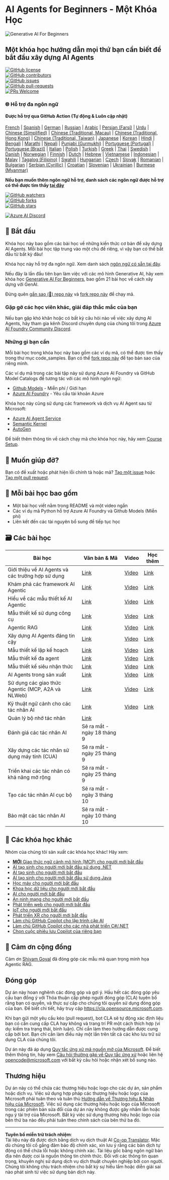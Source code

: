 <!--
CO_OP_TRANSLATOR_METADATA:
{
  "original_hash": "407fa0ca9ca479613715f8219710080b",
  "translation_date": "2025-09-18T15:14:49+00:00",
  "source_file": "README.md",
  "language_code": "vi"
}
-->
# AI Agents for Beginners - Một Khóa Học

![Generative AI For Beginners](../../translated_images/repo-thumbnailv2.06f4a48036fde647f6ba4eb19f5651babe59bb30e972748afb349e47725d7601.vi.png)

## Một khóa học hướng dẫn mọi thứ bạn cần biết để bắt đầu xây dựng AI Agents

[![GitHub license](https://img.shields.io/github/license/microsoft/ai-agents-for-beginners.svg)](https://github.com/microsoft/ai-agents-for-beginners/blob/master/LICENSE?WT.mc_id=academic-105485-koreyst)  
[![GitHub contributors](https://img.shields.io/github/contributors/microsoft/ai-agents-for-beginners.svg)](https://GitHub.com/microsoft/ai-agents-for-beginners/graphs/contributors/?WT.mc_id=academic-105485-koreyst)  
[![GitHub issues](https://img.shields.io/github/issues/microsoft/ai-agents-for-beginners.svg)](https://GitHub.com/microsoft/ai-agents-for-beginners/issues/?WT.mc_id=academic-105485-koreyst)  
[![GitHub pull-requests](https://img.shields.io/github/issues-pr/microsoft/ai-agents-for-beginners.svg)](https://GitHub.com/microsoft/ai-agents-for-beginners/pulls/?WT.mc_id=academic-105485-koreyst)  
[![PRs Welcome](https://img.shields.io/badge/PRs-welcome-brightgreen.svg?style=flat-square)](http://makeapullrequest.com?WT.mc_id=academic-105485-koreyst)  

### 🌐 Hỗ trợ đa ngôn ngữ

#### Được hỗ trợ qua GitHub Action (Tự động & Luôn cập nhật)

[French](../fr/README.md) | [Spanish](../es/README.md) | [German](../de/README.md) | [Russian](../ru/README.md) | [Arabic](../ar/README.md) | [Persian (Farsi)](../fa/README.md) | [Urdu](../ur/README.md) | [Chinese (Simplified)](../zh/README.md) | [Chinese (Traditional, Macau)](../mo/README.md) | [Chinese (Traditional, Hong Kong)](../hk/README.md) | [Chinese (Traditional, Taiwan)](../tw/README.md) | [Japanese](../ja/README.md) | [Korean](../ko/README.md) | [Hindi](../hi/README.md) | [Bengali](../bn/README.md) | [Marathi](../mr/README.md) | [Nepali](../ne/README.md) | [Punjabi (Gurmukhi)](../pa/README.md) | [Portuguese (Portugal)](../pt/README.md) | [Portuguese (Brazil)](../br/README.md) | [Italian](../it/README.md) | [Polish](../pl/README.md) | [Turkish](../tr/README.md) | [Greek](../el/README.md) | [Thai](../th/README.md) | [Swedish](../sv/README.md) | [Danish](../da/README.md) | [Norwegian](../no/README.md) | [Finnish](../fi/README.md) | [Dutch](../nl/README.md) | [Hebrew](../he/README.md) | [Vietnamese](./README.md) | [Indonesian](../id/README.md) | [Malay](../ms/README.md) | [Tagalog (Filipino)](../tl/README.md) | [Swahili](../sw/README.md) | [Hungarian](../hu/README.md) | [Czech](../cs/README.md) | [Slovak](../sk/README.md) | [Romanian](../ro/README.md) | [Bulgarian](../bg/README.md) | [Serbian (Cyrillic)](../sr/README.md) | [Croatian](../hr/README.md) | [Slovenian](../sl/README.md) | [Ukrainian](../uk/README.md) | [Burmese (Myanmar)](../my/README.md)

**Nếu bạn muốn thêm ngôn ngữ hỗ trợ, danh sách các ngôn ngữ được hỗ trợ có thể được tìm thấy [tại đây](https://github.com/Azure/co-op-translator/blob/main/getting_started/supported-languages.md)**

[![GitHub watchers](https://img.shields.io/github/watchers/microsoft/ai-agents-for-beginners.svg?style=social&label=Watch)](https://GitHub.com/microsoft/ai-agents-for-beginners/watchers/?WT.mc_id=academic-105485-koreyst)  
[![GitHub forks](https://img.shields.io/github/forks/microsoft/ai-agents-for-beginners.svg?style=social&label=Fork)](https://GitHub.com/microsoft/ai-agents-for-beginners/network/?WT.mc_id=academic-105485-koreyst)  
[![GitHub stars](https://img.shields.io/github/stars/microsoft/ai-agents-for-beginners.svg?style=social&label=Star)](https://GitHub.com/microsoft/ai-agents-for-beginners/stargazers/?WT.mc_id=academic-105485-koreyst)  

[![Azure AI Discord](https://dcbadge.limes.pink/api/server/kzRShWzttr)](https://discord.gg/kzRShWzttr)

## 🌱 Bắt đầu

Khóa học này bao gồm các bài học về những kiến thức cơ bản để xây dựng AI Agents. Mỗi bài học tập trung vào một chủ đề riêng, vì vậy bạn có thể bắt đầu từ bất kỳ đâu!

Khóa học này hỗ trợ đa ngôn ngữ. Xem danh sách [ngôn ngữ có sẵn tại đây](../..).  

Nếu đây là lần đầu tiên bạn làm việc với các mô hình Generative AI, hãy xem khóa học [Generative AI For Beginners](https://aka.ms/genai-beginners), bao gồm 21 bài học về cách xây dựng với GenAI.

Đừng quên [gắn sao (🌟) repo này](https://docs.github.com/en/get-started/exploring-projects-on-github/saving-repositories-with-stars?WT.mc_id=academic-105485-koreyst) và [fork repo này](https://github.com/microsoft/ai-agents-for-beginners/fork) để chạy mã.

### Gặp gỡ các học viên khác, giải đáp thắc mắc của bạn

Nếu bạn gặp khó khăn hoặc có bất kỳ câu hỏi nào về việc xây dựng AI Agents, hãy tham gia kênh Discord chuyên dụng của chúng tôi trong [Azure AI Foundry Community Discord](https://aka.ms/ai-agents/discord).

### Những gì bạn cần

Mỗi bài học trong khóa học này bao gồm các ví dụ mã, có thể được tìm thấy trong thư mục code_samples. Bạn có thể [fork repo này](https://github.com/microsoft/ai-agents-for-beginners/fork) để tạo bản sao của riêng mình.  

Các ví dụ mã trong các bài tập này sử dụng Azure AI Foundry và GitHub Model Catalogs để tương tác với các mô hình ngôn ngữ:

- [Github Models](https://aka.ms/ai-agents-beginners/github-models) - Miễn phí / Giới hạn  
- [Azure AI Foundry](https://aka.ms/ai-agents-beginners/ai-foundry) - Yêu cầu tài khoản Azure  

Khóa học này cũng sử dụng các framework và dịch vụ AI Agent sau từ Microsoft:

- [Azure AI Agent Service](https://aka.ms/ai-agents-beginners/ai-agent-service)  
- [Semantic Kernel](https://aka.ms/ai-agents-beginners/semantic-kernel)  
- [AutoGen](https://aka.ms/ai-agents/autogen)  

Để biết thêm thông tin về cách chạy mã cho khóa học này, hãy xem [Course Setup](./00-course-setup/README.md).

## 🙏 Muốn giúp đỡ?

Bạn có đề xuất hoặc phát hiện lỗi chính tả hoặc mã? [Tạo một issue](https://github.com/microsoft/ai-agents-for-beginners/issues?WT.mc_id=academic-105485-koreyst) hoặc [Tạo một pull request](https://github.com/microsoft/ai-agents-for-beginners/pulls?WT.mc_id=academic-105485-koreyst).

## 📂 Mỗi bài học bao gồm

- Một bài học viết nằm trong README và một video ngắn  
- Các ví dụ mã Python hỗ trợ Azure AI Foundry và Github Models (Miễn phí)  
- Liên kết đến các tài nguyên bổ sung để tiếp tục học  

## 🗃️ Các bài học

| **Bài học**                                  | **Văn bản & Mã**                                  | **Video**                                                  | **Học thêm**                                                                         |
|----------------------------------------------|---------------------------------------------------|------------------------------------------------------------|-------------------------------------------------------------------------------------|
| Giới thiệu về AI Agents và các trường hợp sử dụng | [Link](./01-intro-to-ai-agents/README.md)         | [Video](https://youtu.be/3zgm60bXmQk?si=z8QygFvYQv-9WtO1)  | [Link](https://aka.ms/ai-agents-beginners/collection?WT.mc_id=academic-105485-koreyst) |
| Khám phá các framework AI Agentic            | [Link](./02-explore-agentic-frameworks/README.md) | [Video](https://youtu.be/ODwF-EZo_O8?si=Vawth4hzVaHv-u0H)  | [Link](https://aka.ms/ai-agents-beginners/collection?WT.mc_id=academic-105485-koreyst) |
| Hiểu về các mẫu thiết kế AI Agentic          | [Link](./03-agentic-design-patterns/README.md)    | [Video](https://youtu.be/m9lM8qqoOEA?si=BIzHwzstTPL8o9GF)  | [Link](https://aka.ms/ai-agents-beginners/collection?WT.mc_id=academic-105485-koreyst) |
| Mẫu thiết kế sử dụng công cụ                 | [Link](./04-tool-use/README.md)                   | [Video](https://youtu.be/vieRiPRx-gI?si=2z6O2Xu2cu_Jz46N)  | [Link](https://aka.ms/ai-agents-beginners/collection?WT.mc_id=academic-105485-koreyst) |
| Agentic RAG                                  | [Link](./05-agentic-rag/README.md)                | [Video](https://youtu.be/WcjAARvdL7I?si=gKPWsQpKiIlDH9A3)  | [Link](https://aka.ms/ai-agents-beginners/collection?WT.mc_id=academic-105485-koreyst) |
| Xây dựng AI Agents đáng tin cậy              | [Link](./06-building-trustworthy-agents/README.md)| [Video](https://youtu.be/iZKkMEGBCUQ?si=jZjpiMnGFOE9L8OK ) | [Link](https://aka.ms/ai-agents-beginners/collection?WT.mc_id=academic-105485-koreyst) |
| Mẫu thiết kế lập kế hoạch                    | [Link](./07-planning-design/README.md)            | [Video](https://youtu.be/kPfJ2BrBCMY?si=6SC_iv_E5-mzucnC)  | [Link](https://aka.ms/ai-agents-beginners/collection?WT.mc_id=academic-105485-koreyst) |
| Mẫu thiết kế đa agent                        | [Link](./08-multi-agent/README.md)                | [Video](https://youtu.be/V6HpE9hZEx0?si=rMgDhEu7wXo2uo6g)  | [Link](https://aka.ms/ai-agents-beginners/collection?WT.mc_id=academic-105485-koreyst) |
| Mẫu thiết kế siêu nhận thức                  | [Link](./09-metacognition/README.md)              | [Video](https://youtu.be/His9R6gw6Ec?si=8gck6vvdSNCt6OcF)  | [Link](https://aka.ms/ai-agents-beginners/collection?WT.mc_id=academic-105485-koreyst) |
| AI Agents trong sản xuất                     | [Link](./10-ai-agents-production/README.md)       | [Video](https://youtu.be/l4TP6IyJxmQ?si=31dnhexRo6yLRJDl)  | [Link](https://aka.ms/ai-agents-beginners/collection?WT.mc_id=academic-105485-koreyst) |
| Sử dụng các giao thức Agentic (MCP, A2A và NLWeb) | [Link](./11-agentic-protocols/README.md)          | [Video](https://youtu.be/X-Dh9R3Opn8)                      | [Link](https://aka.ms/ai-agents-beginners/collection?WT.mc_id=academic-105485-koreyst) |  
| Kỹ thuật ngữ cảnh cho các tác nhân AI         | [Link](./12-context-engineering/README.md)         | [Video](https://youtu.be/F5zqRV7gEag)                                 | [Link](https://aka.ms/ai-agents-beginners/collection?WT.mc_id=academic-105485-koreyst) |
| Quản lý bộ nhớ tác nhân                        | [Link](./13-agent-memory/README.md)     |                                                            |                                                                                        |
| Đánh giá các tác nhân AI                       | Sẽ ra mắt - ngày 18 tháng 9                          |                                                            |                                                                                        |
| Xây dựng các tác nhân sử dụng máy tính (CUA)   | Sẽ ra mắt - ngày 25 tháng 9                          |                                                            |                                                                                        |
| Triển khai các tác nhân có khả năng mở rộng    | Sẽ ra mắt - ngày 25 tháng 9                          |                                                            |                                                                                        |
| Tạo các tác nhân AI cục bộ                     | Sẽ ra mắt - ngày 3 tháng 10                          |                                                            |                                                                                        |
| Bảo mật các tác nhân AI                        | Sẽ ra mắt - ngày 10 tháng 10                         |                                                            |                                                                                        |

## 🎒 Các khóa học khác

Nhóm của chúng tôi sản xuất các khóa học khác! Hãy xem:

- [**MỚI** Giao thức ngữ cảnh mô hình (MCP) cho người mới bắt đầu](https://github.com/microsoft/mcp-for-beginners?WT.mc_id=academic-105485-koreyst)
- [AI tạo sinh cho người mới bắt đầu sử dụng .NET](https://github.com/microsoft/Generative-AI-for-beginners-dotnet?WT.mc_id=academic-105485-koreyst)
- [AI tạo sinh cho người mới bắt đầu](https://github.com/microsoft/generative-ai-for-beginners?WT.mc_id=academic-105485-koreyst)
- [AI tạo sinh cho người mới bắt đầu sử dụng Java](https://github.com/microsoft/generative-ai-for-beginners-java?WT.mc_id=academic-105485-koreyst)
- [Học máy cho người mới bắt đầu](https://aka.ms/ml-beginners?WT.mc_id=academic-105485-koreyst)
- [Khoa học dữ liệu cho người mới bắt đầu](https://aka.ms/datascience-beginners?WT.mc_id=academic-105485-koreyst)
- [AI cho người mới bắt đầu](https://aka.ms/ai-beginners?WT.mc_id=academic-105485-koreyst)
- [An ninh mạng cho người mới bắt đầu](https://github.com/microsoft/Security-101??WT.mc_id=academic-96948-sayoung)
- [Phát triển web cho người mới bắt đầu](https://aka.ms/webdev-beginners?WT.mc_id=academic-105485-koreyst)
- [IoT cho người mới bắt đầu](https://aka.ms/iot-beginners?WT.mc_id=academic-105485-koreyst)
- [Phát triển XR cho người mới bắt đầu](https://github.com/microsoft/xr-development-for-beginners?WT.mc_id=academic-105485-koreyst)
- [Làm chủ GitHub Copilot cho lập trình cặp AI](https://aka.ms/GitHubCopilotAI?WT.mc_id=academic-105485-koreyst)
- [Làm chủ GitHub Copilot cho các nhà phát triển C#/.NET](https://github.com/microsoft/mastering-github-copilot-for-dotnet-csharp-developers?WT.mc_id=academic-105485-koreyst)
- [Chọn cuộc phiêu lưu Copilot của riêng bạn](https://github.com/microsoft/CopilotAdventures?WT.mc_id=academic-105485-koreyst)

## 🌟 Cảm ơn cộng đồng

Cảm ơn [Shivam Goyal](https://www.linkedin.com/in/shivam2003/) đã đóng góp các mẫu mã quan trọng minh họa Agentic RAG.

## Đóng góp

Dự án này hoan nghênh các đóng góp và gợi ý. Hầu hết các đóng góp yêu cầu bạn đồng ý với
Thỏa thuận cấp phép người đóng góp (CLA) tuyên bố rằng bạn có quyền, và thực sự cấp cho chúng tôi
quyền sử dụng đóng góp của bạn. Để biết chi tiết, hãy truy cập 
<https://cla.opensource.microsoft.com>.

Khi bạn gửi một yêu cầu kéo (pull request), bot CLA sẽ tự động xác định liệu bạn có cần cung cấp
CLA hay không và trang trí PR một cách thích hợp (ví dụ: kiểm tra trạng thái, bình luận). Chỉ cần làm theo hướng dẫn
được cung cấp bởi bot. Bạn chỉ cần làm điều này một lần trên tất cả các kho lưu trữ sử dụng CLA của chúng tôi.

Dự án này đã áp dụng [Quy tắc ứng xử mã nguồn mở của Microsoft](https://opensource.microsoft.com/codeofconduct/).
Để biết thêm thông tin, hãy xem [Câu hỏi thường gặp về Quy tắc ứng xử](https://opensource.microsoft.com/codeofconduct/faq/) hoặc
liên hệ [opencode@microsoft.com](mailto:opencode@microsoft.com) với bất kỳ câu hỏi hoặc nhận xét bổ sung nào.

## Thương hiệu

Dự án này có thể chứa các thương hiệu hoặc logo cho các dự án, sản phẩm hoặc dịch vụ. Việc sử dụng hợp pháp các thương hiệu hoặc logo của Microsoft phải tuân theo và tuân thủ
[Hướng dẫn về Thương hiệu & Nhãn hiệu của Microsoft](https://www.microsoft.com/legal/intellectualproperty/trademarks/usage/general).
Việc sử dụng các thương hiệu hoặc logo của Microsoft trong các phiên bản sửa đổi của dự án này không được gây nhầm lẫn hoặc ngụ ý tài trợ của Microsoft.
Bất kỳ việc sử dụng thương hiệu hoặc logo của bên thứ ba nào đều phải tuân theo chính sách của bên thứ ba đó.

---

**Tuyên bố miễn trừ trách nhiệm**:  
Tài liệu này đã được dịch bằng dịch vụ dịch thuật AI [Co-op Translator](https://github.com/Azure/co-op-translator). Mặc dù chúng tôi cố gắng đảm bảo độ chính xác, xin lưu ý rằng các bản dịch tự động có thể chứa lỗi hoặc không chính xác. Tài liệu gốc bằng ngôn ngữ bản địa nên được coi là nguồn thông tin chính thức. Đối với các thông tin quan trọng, khuyến nghị sử dụng dịch vụ dịch thuật chuyên nghiệp bởi con người. Chúng tôi không chịu trách nhiệm cho bất kỳ sự hiểu lầm hoặc diễn giải sai nào phát sinh từ việc sử dụng bản dịch này.